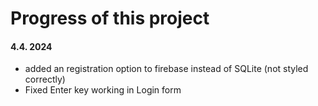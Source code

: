 # Progress of this project
#### 4.4. 2024
- added an registration option to firebase instead of SQLite (not styled correctly)
- Fixed Enter key working in Login form
